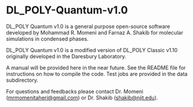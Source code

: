 # DL_POLY-Quantum-v1.0

DL_POLY Quantum v1.0 is a general purpose open-source software developed by Mohammad R. Momeni and Farnaz A. Shakib for molecular simulations in condensed phases.

DL_POLY Quantum v1.0 is a modified version of DL_POLY Classic v1.10 originally developed in the Daresbury Laboratory.

A manual will be provided here in the near future. See the README file for instructions on how to compile the code. Test jobs are provided in the data subdirectory.

For questions and feedbacks please contact Dr. Momeni (mrmomenitaheri@gmail.com) or Dr. Shakib (shakib@njit.edu).
